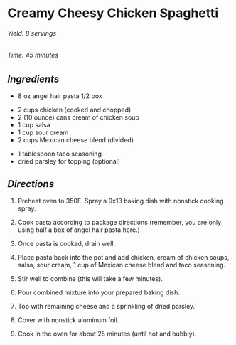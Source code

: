# Creamy Cheesy Chicken Spaghetti

######  Yield: 8 servings
######  Time:  45 minutes

##  *Ingredients*
- 8 oz angel hair pasta 1/2 box
<!--  -->
- 2 cups chicken (cooked and chopped)
- 2 (10 ounce) cans cream of chicken soup
- 1 cup salsa
- 1 cup sour cream
- 2 cups Mexican cheese blend (divided)
<!--  -->
- 1 tablespoon taco seasoning
- dried parsley for topping (optional)

##  *Directions*
1. Preheat oven to 350F. Spray a 9x13 baking dish with nonstick cooking spray.

2. Cook pasta according to package directions (remember, you are only using half a box of angel hair pasta here.)

3. Once pasta is cooked, drain well.

4. Place pasta back into the pot and add chicken, cream of chicken soups, salsa, sour cream, 1 cup of Mexican cheese blend and taco seasoning.

5. Stir well to combine (this will take a few minutes).

6. Pour combined mixture into your prepared baking dish.

7. Top with remaining cheese and a sprinkling of dried parsley.

8. Cover with nonstick aluminum foil.

9. Cook in the oven for about 25 minutes (until hot and bubbly).